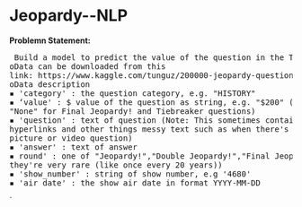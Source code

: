 # Jeopardy--NLP

<b> Problemn Statement:</b>

<pre> Build a model to predict the value of the question in the TV game show  “Jeopardy!”. 
oData can be downloaded from this  
link: https://www.kaggle.com/tunguz/200000-jeopardy-questions 
oData description 
▪ 'category' : the question category, e.g. "HISTORY" 
▪ ‘value' : $ value of the question as string, e.g. "$200" (Note - 
"None" for Final Jeopardy! and Tiebreaker questions) 
▪ 'question' : text of question (Note: This sometimes contains  
hyperlinks and other things messy text such as when there's a  
picture or video question) 
▪ 'answer' : text of answer 
▪ round' : one of "Jeopardy!","Double Jeopardy!","Final Jeopardy!"  or "Tiebreaker" (Note: Tiebreaker questions do happen but  
they're very rare (like once every 20 years)) 
▪ 'show_number' : string of show number, e.g '4680' 
▪ 'air_date' : the show air date in format YYYY-MM-DD </pre>
`
